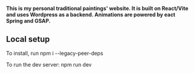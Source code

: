 #### This is my personal traditional paintings' website. It is built on React/Vite and uses Wordpress as a backend. Animations are powered by eact Spring and GSAP.

## Local setup

To install, run npm i --legacy-peer-deps

To run the dev server: npm run dev


